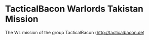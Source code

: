 # TacticalBacon Warlords Takistan Mission
The WL mission of the group TacticalBacon (http://tacticalbacon.de)
